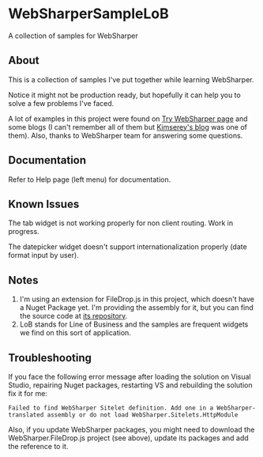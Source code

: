 # WebSharperSampleLoB
A collection of samples for WebSharper

## About
This is a collection of samples I've put together while learning WebSharper.

Notice it might not be production ready, but hopefully it can help you to solve a few problems I've faced.

A lot of examples in this project were found on [Try WebSharper page](https://try.websharper.com/) and some blogs (I can't remember all of them but [Kimserey's blog](https://kimsereyblog.blogspot.com/) was one of them). Also, thanks to WebSharper team for answering some questions.

## Documentation
Refer to Help page (left menu) for documentation.

## Known Issues
The tab widget is not working properly for non client routing. Work in progress.

The datepicker widget doesn't support internationalization properly (date format input by user).

## Notes
1. I'm using an extension for FileDrop.js in this project, which doesn't have a Nuget Package yet. I'm providing the assembly for it, but you can find the source code at [its repository](https://github.com/AlexPeret/WebSharper.FileDrop.js).
2. LoB stands for Line of Business and the samples are frequent widgets we find on this sort of application.

## Troubleshooting
If you face the following error message after loading the solution on Visual Studio, repairing Nuget packages, restarting VS and rebuilding the solution fix it for me:

`Failed to find WebSharper Sitelet definition. Add one in a WebSharper-translated assembly or do not load WebSharper.Sitelets.HttpModule`

Also, if you update WebSharper packages, you might need to download the WebSharper.FileDrop.js project (see above), update its packages and add the reference to it.
